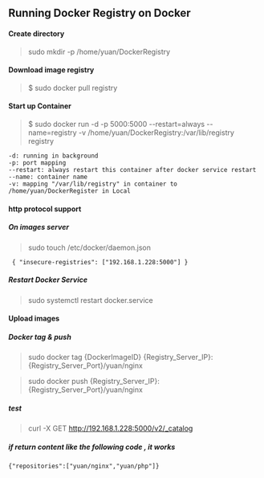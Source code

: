 ## Running Docker Registry on Docker

#### Create directory
> sudo mkdir -p /home/yuan/DockerRegistry

#### Download image registry
> $ sudo docker pull registry

#### Start up Container
> $ sudo docker run -d -p 5000:5000 --restart=always --name=registry -v /home/yuan/DockerRegistry:/var/lib/registry registry

```
-d: running in background
-p: port mapping
--restart: always restart this container after docker service restart
--name: container name
-v: mapping "/var/lib/registry" in container to /home/yuan/DockerRegister in Local

```

#### http protocol support

##### On images server
> sudo touch /etc/docker/daemon.json

```
 { "insecure-registries": ["192.168.1.228:5000"] }
```

##### Restart Docker Service

> sudo systemctl restart docker.service

#### Upload images

##### Docker tag & push
> sudo docker tag {DockerImageID} {Registry_Server_IP}:{Registry_Server_Port}/yuan/nginx

> sudo docker push {Registry_Server_IP}:{Registry_Server_Port}/yuan/nginx

##### test
> curl -X GET http://192.168.1.228:5000/v2/_catalog

##### if return content like the following code , it works
```
{"repositories":["yuan/nginx","yuan/php"]}
```